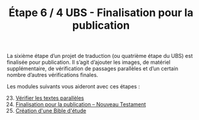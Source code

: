 ﻿---
title: Étape 6 / 4 UBS - Finalisation pour la publication
---
La sixième étape d’un projet de traduction (ou quatrième étape du UBS) est finalisée pour publication. Il s’agit d’ajouter les images, de matériel supplémentaire, de vérification de passages parallèles et d’un certain nombre d’autres vérifications finales.

Les modules suivants vous aideront avec ces étapes :

23. [Vérifier les textes parallèles](23.PP.md)
24. [Finalisation pour la publication – Nouveau Testament](24.FFP.md)
25. [Création d'une Bible d'étude](25.StudyBibles.md)
 
